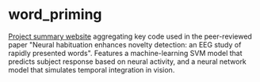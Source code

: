# word_priming

[Project summary website](https://lpljacob.github.io/word_priming/) aggregating key code used in the peer-reviewed paper "Neural habituation enhances novelty detection: an EEG study of rapidly presented words". Features a machine-learning SVM model that predicts subject response based on neural activity, and a neural network model that simulates temporal integration in vision.
